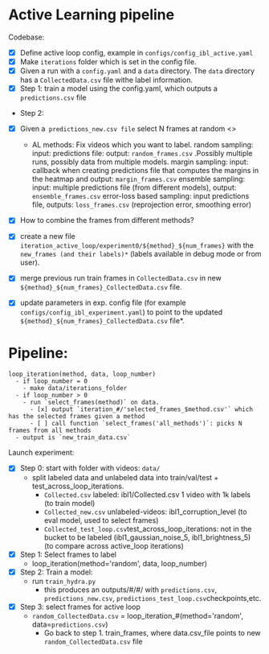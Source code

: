 # Active Learning pipeline

Codebase:
- [x] Define active loop config, example in `configs/config_ibl_active.yaml`
- [x] Make `iterations` folder which is set in the config file.
- [x] Given a run with a `config.yaml` and a `data` directory. The `data` directory has a `CollectedData.csv` file withe label information.
- [x] Step 1: train a model using the config.yaml, which outputs a `predictions.csv` file
- Step 2: 
- [x] Given a` predictions_new.csv file` select N frames at random <>
  - AL methods: Fix videos which you want to label.
        random sampling: input: predictions file: output: `random_frames.csv` .Possibly multiple runs, possibly data from multiple models.
        margin sampling: input: callback when creating predictions file that computes the margins in the heatmap and output: `margin_frames.csv`
        ensemble sampling: input: multiple predictions file (from different models), output: `ensemble_frames.csv`
        error-loss based sampling: input predictions file, outputs: `loss_frames.csv` (reprojection error, smoothing error)
- [x] How to combine the frames from different methods? 
- [x] create a new file `iteration_active_loop/experiment0/${method}_${num_frames}` with the `new_frames (and their labels)*` (labels available in debug mode or from user).
- [x] merge previous run train frames in `CollectedData.csv` in new `${method}_${num_frames}_CollectedData.csv`  file.
- [x] update parameters in exp. config file (for example `configs/config_ibl_experiment.yaml`) to point to the updated `${method}_${num_frames}_CollectedData.csv`  file*.


# Pipeline:

```
loop_iteration(method, data, loop_number)
  - if loop_number = 0
    - make data/iterations_folder
  - if loop_number > 0
    - run `select_frames(method)` on data.
      - [x] output `iteration_#/'selected_frames_$method.csv'` which has the selected frames given a method
      - [ ] call function `select_frames('all_methods')`: picks N frames from all methods 
  - output is `new_train_data.csv`
```


Launch experiment:
- [x] Step 0: start with folder with videos: `data/` 
  - split labeled data and unlabeled data into train/val/test + test_across_loop_iterations.
    - `Collected.csv` labeled: ibl1/Collected.csv 1 video with 1k labels (to train model)
    - `Collected_new.csv` unlabeled-videos: ibl1_corruption_level (to eval model, used to select frames)
    - `Collected_test_loop.csv`test_across_loop_iterations: not in the bucket to be labeled (ibl1_gaussian_noise_5, ibl1_brightness_5) (to compare across active_loop iterations) 
- [x] Step 1: Select frames to label
  - loop_iteration(method='random', data, loop_number)
- [x] Step 2: Train a model:
  - run `train_hydra.py `
    - this produces an outputs/#/#/ with `predictions.csv`, `predictions_new.csv`, `predictions_test_loop.csv`checkpoints,etc.
- [x] Step 3: select frames for active loop 
  - `random_CollectedData.csv`  = loop_iteration_#(method='random', data=`predictions.csv`)
    - Go back to step 1. train_frames, where data.csv_file points to new `random_CollectedData.csv` file
